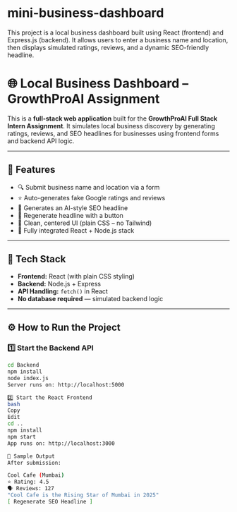 # mini-business-dashboard
This project is a local business dashboard built using React (frontend) and Express.js (backend). It allows users to enter a business name and location, then displays simulated ratings, reviews, and a dynamic SEO-friendly headline.
# 🌐 Local Business Dashboard – GrowthProAI Assignment

This is a **full-stack web application** built for the **GrowthProAI Full Stack Intern Assignment**. It simulates local business discovery by generating ratings, reviews, and SEO headlines for businesses using frontend forms and backend API logic.

---

## 🚀 Features

- 🔍 Submit business name and location via a form
- ⭐ Auto-generates fake Google ratings and reviews
- 📝 Generates an AI-style SEO headline
- 🔁 Regenerate headline with a button
- 🧼 Clean, centered UI (plain CSS – no Tailwind)
- 🔗 Fully integrated React + Node.js stack

---

## 🧩 Tech Stack

- **Frontend:** React (with plain CSS styling)
- **Backend:** Node.js + Express
- **API Handling:** `fetch()` in React
- **No database required** — simulated backend logic

---

## ⚙️ How to Run the Project

### 1️⃣ Start the Backend API

```bash
cd Backend
npm install
node index.js
Server runs on: http://localhost:5000

2️⃣ Start the React Frontend
bash
Copy
Edit
cd ..
npm install
npm start
App runs on: http://localhost:3000

📌 Sample Output
After submission:

Cool Cafe (Mumbai)
⭐ Rating: 4.5
🗣 Reviews: 127
"Cool Cafe is the Rising Star of Mumbai in 2025"
[ Regenerate SEO Headline ]


